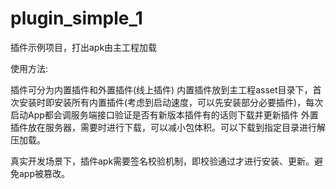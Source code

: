 # plugin_simple_1

插件示例项目，打出apk由主工程加载

使用方法:


插件可分为内置插件和外置插件(线上插件)
内置插件放到主工程asset目录下，首次安装时即安装所有内置插件(考虑到启动速度，可以先安装部分必要插件)，每次启动App都会调服务端接口验证是否有新版本插件有的话则下载并更新插件
外置插件放在服务器，需要时进行下载，可以减小包体积。可以下载到指定目录进行解压加载。

真实开发场景下，插件apk需要签名校验机制，即校验通过才进行安装、更新。避免app被篡改。

